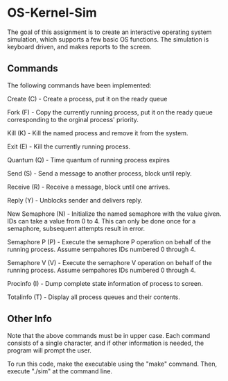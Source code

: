 # OS-Kernel-Sim

The goal of this assignment is to create an interactive operating system simulation, which supports a few basic OS functions. The simulation is keyboard driven, and makes reports to the screen.

## Commands

The following commands have been implemented:

Create (C) - Create a process, put it on the ready queue

Fork (F) - Copy the currently running process, put it on the ready queue corresponding to the orginal process' priority.

Kill (K) - Kill the named process and remove it from the system.

Exit (E) - Kill the currently running process.

Quantum (Q) - Time quantum of running process expires

Send (S) - Send a message to another process, block until reply.

Receive (R) - Receive a message, block until one arrives.

Reply (Y) - Unblocks sender and delivers reply.

New Semaphore (N) - Initialize the named semaphore with the value given. IDs can take a value from 0 to 4. This can only be done once for a semaphore, subsequent attempts result in error.

Semaphore P (P) - Execute the semaphore P operation on behalf of the running process. Assume sempahores IDs numbered 0 through 4.

Semaphore V (V) - Execute the semaphore V operation on behalf of the running process. Assume sempahores IDs numbered 0 through 4.

Procinfo (I) - Dump complete state information of process to screen.

Totalinfo (T) - Display all process queues and their contents.


## Other Info

Note that the above commands must be in upper case. Each command consists of a single character, and if other information is needed, the program will prompt the user.

To run this code, make the executable using the "make" command. Then, execute "./sim" at the command line. 